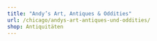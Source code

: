 ```yaml
---
title: "Andy’s Art, Antiques & Oddities"
url: /chicago/andys-art-antiques-und-oddities/
shop: Antiquitäten
---
```

